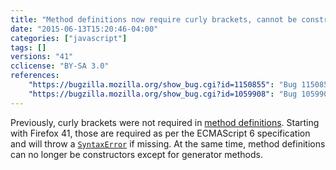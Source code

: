 ```yaml
---
title: "Method definitions now require curly brackets, cannot be constructors"
date: "2015-06-13T15:20:46-04:00"
categories: ["javascript"]
tags: []
versions: "41"
cclicense: "BY-SA 3.0"
references:
    "https://bugzilla.mozilla.org/show_bug.cgi?id=1150855": "Bug 1150855 - Method definitions require curly brackets"
    "https://bugzilla.mozilla.org/show_bug.cgi?id=1059908": "Bug 1059908 - Method definitions and getter/setter functions should not be constructors"
---
```

Previously, curly brackets were not required in [method definitions](https://developer.mozilla.org/en-US/docs/Web/JavaScript/Reference/Functions/Method_definitions). Starting with Firefox 41, those are required as per the ECMAScript 6 specification and will throw a [`SyntaxError`](https://developer.mozilla.org/en-US/docs/Web/JavaScript/Reference/Global_Objects/SyntaxError) if missing. At the same time, method definitions can no longer be constructors except for generator methods.
